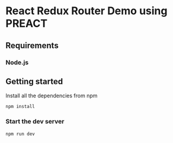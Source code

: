 # React Redux Router Demo using PREACT
## Requirements
### Node.js

## Getting started
Install all the dependencies from npm

```
npm install
```

### Start the dev server

```
npm run dev
```
